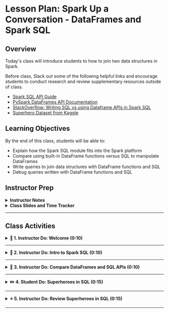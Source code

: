 # Lesson Plan: Spark Up a Conversation - DataFrames and Spark SQL
## Overview

Today's class will introduce students to how to join two data structures in Spark. 

Before class, Slack out some of the following helpful links and encourage students to conduct research and review supplementary resources outside of class.

  * [Spark SQL API Guide](https://spark.apache.org/docs/2.4.7/sql-programming-guide.html)
  * [PySpark DataFrames API Documentation](https://spark.apache.org/docs/2.4.7/api/python/pyspark.sql.html)
  * [StackOverflow: Writing SQL vs using Dataframe APIs in Spark SQL](https://stackoverflow.com/questions/45430816/writing-sql-vs-using-dataframe-apis-in-spark-sql)
  * [Superhero Dataset from Kaggle](https://www.kaggle.com/claudiodavi/superhero-set)

## Learning Objectives
By the end of this class, students will be able to:

  * Explain how the Spark SQL module fits into the Spark platform
  * Compare using built-in DataFrame functions versus SQL to manipulate DataFrames
  * Write queries to join data structures with DataFrame functions and SQL
  * Debug queries written with DataFrame functions and SQL

## Instructor Prep

<details>
  <summary><strong>Instructor Notes</strong></summary>

  * Provide the folders with today's activities to students before class. Instruct them to upload the entire Activities folder to the Google Drive folder that they've been using for class so far.
  * Upload the Activities folder to your Google Drive as well. Run through the activities so you are familiar with the code and can anticipate any issues the students may run into.
  * Before class, go to http://www-us.apache.org/dist/spark/ and look for the latest version of spark 2.0. Update the `spark_version` variable accordingly in the first block of code for each activity. If the version has changed, let the students know so they can update their code too.
  * Each notebook starts with the same three blocks of code that you need to run to set up Spark in that particular Google Colab notebook. The first block of code to install Spark and its dependencies can take up to a minute to run. So when you open each notebook, immediately run the first cell. As you wait for the code to run, provide a high-level overview of the activity and the concepts being practiced.

</details>

<details>
  <summary><strong>Class Slides and Time Tracker</strong></summary>

The slides for this lesson can be viewed on Google Drive here: [Lesson Slides](https://docs.google.com/presentation/d/1Q-PVlZOfb67LuNnJWJ0eq8b5zTPO0ynpTNoYal6mYBI/edit?usp=sharing)

The time tracker for this lesson can be viewed here: [Time Tracker](https://docs.google.com/spreadsheets/d/1cRuHaY-ELLqW2cY9ltv_WCC4MzHwAd79Vx30Tn7nuVE/edit?usp=sharing)

</details>

- - -

## Class Activities

<details>
  <summary><strong>📣 1. Instructor Do: Welcome (0:10)</strong></summary>

  Welcome students to class. Explain that today we will be discussing Spark SQL and how to join data structures in two different ways: using SQL and built-in DataFrame functions.
  
  To get students engaged, and also to help you understand your students' experience so you can tailor the rest of the class, ask the following questions.

  * Who has used SQL?
    * Ask what their main use cases are.
    * What SQL client do they use to run SQL queries?
    * Do they export the data and manipulate it somewhere else?
  * Who has used pandas before? For those who are not familiar, explain that pandas is a popular Python library used for data analysis.
    * Ask about the latest project they completed with pandas.
    * Ask if they prefer manipulating data in pandas DataFrames in Python or with SQL.
  
  Reassure students that they can use the skills they have built up with SQL or pandas DataFrames with Spark, but with Spark they can analyze much larger datasets!

</details>

- - -

<details>
  <summary><strong>📣 2. Instructor Do: Intro to Spark SQL (0:10)</strong></summary>

  Open the lesson slides.
  * Spark SQL Architecture. Explain this diagram from the bottom up.
    * At the bottom we import our data, whether it's from file formats like JSON or CSV or from a number of supported databases.
    * Spark SQL is one of several modules available on the Spark platform. There are other modules like MLlib for machine learning, Spark streaming, and GraphX for graph computation, among others. In this class we are focusing on the Spark SQL module for data manipulation.
    * There are various language APIs that we can use to interact with Spark SQL. In this class we will use Python. There are also language libraries for Scala, R, and Java.
    * Once we have chosen a language, there are two ways of manipulating DataFrames: with SQL queries or built-in DataFrame functions.
    ![Spark SQL Architecture](Images/spark_sql_architecture.png)
  * Explain to students that these two blocks of code return the same results.
    * Ask students which block of code they prefer. Is one easier to read? Which way do you think is easier to learn?
    ![SQL vs. DataFrame code](Images/sql_df_code.png)
  * How do they compare?
    * Let students know that in a majority of cases, the performance between a SQL query and DataFrame function is identical.
    * For debugging, ask students if they would prefer to find an error at compile time or at runtime and why.
      * **Sample Answer**: If you can identify an error earlier in the pipeline you can save time and iterate on your solution faster. This matters especially with large datasets. If you have an error with your query in SQL, the process could run for hours before it returns an error.
    ![SQL vs. DataFrame](Images/sql_df_compare.png)

</details>

- - -

<details>
  <summary><strong>📣 3. Instructor Do: Compare DataFrames and SQL APIs (0:10)</strong></summary>

  **Corresponding Activity:** [01-Ins_SQL_and_DataFrames](Activities/01-Ins_SQL_and_DataFrames/Solved)

  **File:** [dataframes_and_sql.ipynb](Activities/01-Ins_SQL_and_DataFrames/Solved/dataframes_and_sql.ipynb)

  * Make sure you looked up the latest version of Spark 2.0 and updated all of the notebooks for today's activities per the instructions in [Instructor Prep](#instructor-prep).
  * Run the first block of code. While it is running (it can take up to a minute), remind students that we need to include this code in every Google Colab notebook where we want to run Spark. Because Google Colaboratory allows you to execute code on Google's cloud servers, each time we open a new notebook we are essentially starting with a blank slate, so we need to install our dependencies.
    ![Spark Setup](Images/spark_setup.png)
  * Run the next two blocks of code and explain to students that we are setting up and running a Spark session.
    ![Spark Environment and Session](Images/spark_env_session.png)
  * Next we will import the data. Run this block of code. Click on the "Choose Files" button. Navigate to and select the `heroes_information.csv` file on your machine.
    ![Google Upload](Images/google_file_upload.png)
    * You can mention that the data was obtained from Kaggle using [this link](https://www.kaggle.com/claudiodavi/superhero-set).

  * Now that we have imported the data file, let's load the data into a Spark DataFrame.
    * Mention to students that Spark can also load in data from JSON, CSV, and text files, and more importantly, databases.
    * With the `inferSchema = "true"` option, we are directing Spark to analyze the data and infer what data type each column is. There is an option to provide our own schema instead of having Spark infer it, but we won't be covering that today.
    * We also let Spark know that the first row in our dataset is a header. It will use this header row to name the columns
    * Next we create a view from the newly-created DataFrame so that we can query it in SQL.
    ![Spark Upload](Images/spark_upload.png)
  * Now let's compare the performance of writing a query in SQL versus with the DataFrames API. Here we are writing a query to count the number of superheroes by hair color.
    ![Hair Color SQL](Images/sql_hair_color.png)
  * Next we write the same query with the DataFrames API.
    * Point out that we need to import `col` in order to use the `orderBy()` function.
    * Mention that this code can be written all on one line. Some people prefer to keep things in as few lines as possible, while others prefer line breaks for readability.
    * Show that this approach is a bit more forgiving with the ordering. For example, you can put the `limit()` clause before the `orderBy()` clause and you will get the same result. If you did the same ordering in SQL, you would get an error.
    * Point out that both methods return the same results.
      ![Hair Color DF](Images/df_hair_color.png)
  * Finally, let's look at the physical plan for each approach by using `explain()`. This is how Spark will execute each query. Point out that the physical plans are identical between the two approaches.
    * Students might be familiar with the similar `EXPLAIN` clause in SQL.
    * It's not important to dive into the details of the physical plan right now. Later on it will be helpful for tuning our Spark queries, but for now we want to notice that using the DataFrames or SQL API produces the exact same performance.
    ![Spark Explain](Images/explain.png)
That's it! Now that we can see the two approaches have the same performance, you can use whichever method you and your team feel most comfortable with. Now let's get some practice with joins using both methods. First we'll focus on writing SQL queries.
  
</details>

- - -

<details>
  <summary><strong>✏️ 4. Student Do: Superheroes in SQL (0:15)</strong></summary>

**Corresponding Activity:** [02-Stu_Superheroes_SQL](Activities/02-Stu_Superheroes_SQL/Unsolved)

In this activity, students will join across two different datasets with SQL queries.

**Instructions:** [README.md](Activities/02-Stu_Superheroes_SQL/README.md)

**File:** [superheroes_in_sql.ipynb](Activities/02-Stu_Superheroes_SQL/Unsolved/superheroes_in_sql.ipynb)


</details>

- - -

<details>
  <summary><strong>⭐ 5. Instructor Do: Review Superheroes in SQL (0:15)</strong></summary>

**File:** [superheroes_in_sql.ipynb](Activities/02-Stu_Superheroes_SQL/Solved/superheroes_in_sql.ipynb)

  * For the file upload, select both CSV files from the Resources folder. Show students how to hold down SELECT on the keyboard while selecting both files in the Resources folder.
    ![Google Upload Multiple Files](Images/upload_multiple_files.png)
  * Point out that we need to make two separate variables when we import the data into DataFrames. We also need to call `.createOrReplaceTempView()` separately for each DataFrame.
    ![Hero Spark Upload](Images/hero_spark_load.png)
  * Go over all of the SQL queries in the solutions files. Ask students if they used different techniques to get to the same answer. If they say yes, ask if they can share their screen to show the class their different approach!
  * For the first query we want to select three columns from the `heroes` table. Note that students may have named their tables differently.
    * Point out that we use backticks when selecting ``Eye color`` because there is a space in the column name. We could have also renamed this column to get rid of the space.
    * We are using an `INNER JOIN` for this query. Ask students if anyone used a different join. When considering joins we want to figure out if there are any records that exist in one table but not the other. As we will see later in this activity, this is indeed the case here - not all heroes exist in both tables. However, because the instructions say to filter for criteria in both tables, we can use an `INNER JOIN` here.
     ![Hero Sneaky Invisibles](Images/hero_sneaky_invisibles.png)
  * For the second query, point out that we are performing some aggregation here, as opposed to a simple select. If the datasets we were working with contained millions of rows, this is where Spark shines with its parallel processing capabilities!
    ![Hero Females by Publisher](Images/hero_females_by_publisher.png)
  * For the third query, highlight the use of the `LEFT JOIN`. There are several ways to write a SQL query to find records in one table but not the other. Ask if students used any other approaches. Refer to https://explainextended.com/2009/09/15/not-in-vs-not-exists-vs-left-join-is-null-sql-server/ for methods other than the LEFT JOIN/IS NULL approach used here.
    ![Heroes not in the Superpowers Table](Images/hero_no_powers.png)

Let students know that in the next activity we will write the same joins as we did in this activity, but this time with built-in DataFrame functions instead of SQL.

</details>

- - -